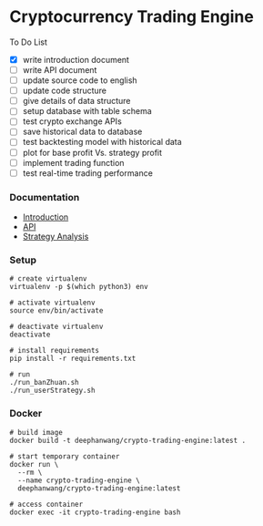 ﻿# Cryptocurrency Trading Engine

To Do List

- [x] write introduction document
- [ ] write API document
- [ ] update source code to english
- [ ] update code structure
- [ ] give details of data structure
- [ ] setup database with table schema
- [ ] test crypto exchange APIs
- [ ] save historical data to database 
- [ ] test backtesting model with historical data
- [ ] plot for base profit Vs. strategy profit
- [ ] implement trading function
- [ ] test real-time trading performance

### Documentation

* [Introduction](doc/crypto-trade-intro.md)
* [API](doc/api-doc.md)
* [Strategy Analysis](doc/strategy-analysis.md)

### Setup

```
# create virtualenv
virtualenv -p $(which python3) env

# activate virtualenv
source env/bin/activate

# deactivate virtualenv
deactivate

# install requirements
pip install -r requirements.txt

# run
./run_banZhuan.sh
./run_userStrategy.sh
```

### Docker

```
# build image
docker build -t deephanwang/crypto-trading-engine:latest .

# start temporary container
docker run \
  --rm \
  --name crypto-trading-engine \
  deephanwang/crypto-trading-engine:latest

# access container
docker exec -it crypto-trading-engine bash
```

<!--

###############################################################
#   获取更多免费策略，请加入WeQuant比特币量化策略交流QQ群：519538535
#   WeQuant微宽网 - https://wequant.io
#   比特币量化交易/优质策略源码/精准回测/免费实盘，尽在微宽网 
###############################################################


一、如何跑搬砖策略？

第一步：下载Python3，建议安装Anaconda 4.2.0(https://www.continuum.io/downloads),里面包含了Python 3.5 以及各种科学计算库
第二步：去huobi.com注册用户，申请API key，将申请好的API key设置到accountConfig.py中的HUOBI部分去
第三步：去www.okcoin.cn注册用户，申请API key，将申请好的API key设置到accountConfig.py中的OKCOIN部分去
第四步：搬砖策略入口脚本是main_banZhuan.py，如果想跑莱特币搬砖，直接注释掉比特币那两句，去掉莱特币那一段的注释即可


二、如何跑其他在userStrategy目录下的实盘非搬砖策略？
执行main_userStrategy.py，如果要跑其他策略，参考simpleMA对main_userStrategy.py进行修改。之后持续分享的策略都会放在userStrategy目录下.

三、怎么执行main_banZhuan.py？
如果是Mac或者Linux系统，直接在本项目的根目录下：
chmod a+x run_banZhuan.sh
./run_banZhuan.sh

如果是Windows系统，直接在本项目的根目录下：参考run_banZhuan.bat修改成您的系统对应的各项参数，然后直接运行run_banZhuan.bat

四、怎么执行main_userStrategy.py？
请不要跑main_userStrategy里面的策略，因为历史数据现在是Mock出来的

今后拿到实盘数据的话，可以尝试跑一下。怎么跑？
如果是Mac或者Linux系统，直接在本项目的根目录下：
chmod a+x run_userStrategy.sh
./run_userStrategy.sh
如果是Windows系统，直接在本项目的根目录下：参考run_userStrategy.bat修改成您的系统对应的各项参数，然后直接运行run_userStrategy.bat


五、FAQ：
1. 我想让我的策略7*24小时不间断运行，怎么做？

不用设置dailyExitTime即可
BanzhuanStrategy(....., dailyExitTime="23:30:00")  ==> BanzhuanStrategy(.....)

2. 我想让我的策略每天23:00终止，怎么做？
设置dailyExitTime为"23:00:00"
BanzhuanStrategy(....., dailyExitTime="23:00:00")

3. 去哪里查看日志？
log目录下有每次运行的日志，日志名里面有当次运行的起始时刻（精确到毫秒）

4. 去哪里看持仓记录？
data目录下有每次运行的持仓记录，持仓记录名里面有当次运行的起始时刻（精确到毫秒）

5. 怎么跑BitVC期货策略
去http://www.bitvc.com/注册用户，申请API key，将申请好的API key设置到accountConfig.py中的BITVC部分去

-->
